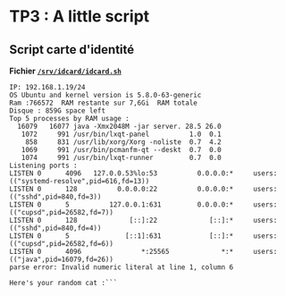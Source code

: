 # TP3 : A little script

## Script carte d'identité

**Fichier [`/srv/idcard/idcard.sh`](https://github.com/Enrick1234/TP-linux/blob/main/fichier%20tp3/idcard.md)**

```Machine name: enrick-aspirees1531
IP: 192.168.1.19/24
OS Ubuntu and kernel version is 5.8.0-63-generic
Ram :766572  RAM restante sur 7,6Gi  RAM totale
Disque : 859G space left
Top 5 processes by RAM usage :
  16079   16077 java -Xmx2048M -jar server. 28.5 26.0
   1072     991 /usr/bin/lxqt-panel          1.0  0.1
    858     831 /usr/lib/xorg/Xorg -noliste  0.7  4.2
   1069     991 /usr/bin/pcmanfm-qt --deskt  0.7  0.0
   1074     991 /usr/bin/lxqt-runner         0.7  0.0
Listening ports :
LISTEN 0      4096   127.0.0.53%lo:53          0.0.0.0:*     users:(("systemd-resolve",pid=616,fd=13))
LISTEN 0      128          0.0.0.0:22          0.0.0.0:*     users:(("sshd",pid=840,fd=3))
LISTEN 0      5          127.0.0.1:631         0.0.0.0:*     users:(("cupsd",pid=26582,fd=7))
LISTEN 0      128             [::]:22             [::]:*     users:(("sshd",pid=840,fd=4))
LISTEN 0      5              [::1]:631            [::]:*     users:(("cupsd",pid=26582,fd=6))
LISTEN 0      4096               *:25565             *:*     users:(("java",pid=16079,fd=26))
parse error: Invalid numeric literal at line 1, column 6

Here's your random cat :```